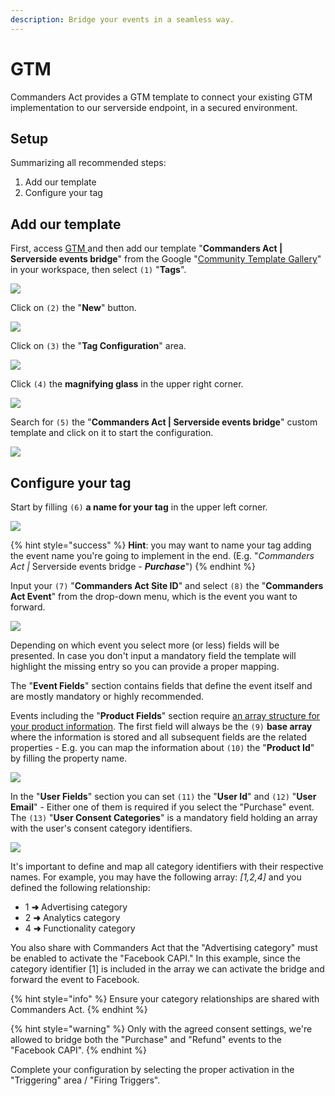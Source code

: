 ```yaml
---
description: Bridge your events in a seamless way.
---
```


# GTM

Commanders Act provides a GTM template to connect your existing GTM implementation to our serverside endpoint, in a secured environment.

## Setup



Summarizing all recommended steps:

1. Add our template
2. Configure your tag

## Add our template



First, access [GTM ](https://tagmanager.google.com)and then add our template "**Commanders Act | Serverside events bridge**" from the Google "[Community Template Gallery](https://tagmanager.google.com/gallery/#/owners/TagCommander/templates/Serverside-events-bridge)" in your workspace, then select `(1)` "**Tags**".

![](../../../../.gitbook/assets/serverside\_events\_bridge1.png)

Click on `(2)` the "**New**" button.

![](../../../../.gitbook/assets/serverside\_events\_bridge2.png)

Click on `(3)` the "**Tag Configuration**" area.

![](../../../../.gitbook/assets/serverside\_events\_bridge3.png)

Click `(4)` the **magnifying glass** in the upper right corner.

![](../../../../.gitbook/assets/serverside\_events\_bridge4.png)

Search for `(5)` the "**Commanders Act | Serverside events bridge**" custom template and click on it to start the configuration.

![](../../../../.gitbook/assets/serverside\_events\_bridge5.png)

## Configure your tag



Start by filling `(6)` **a name for your tag** in the upper left corner.

![](../../../../.gitbook/assets/serverside\_events\_bridge6.png)

{% hint style="success" %}
**Hint**: you may want to name your tag adding the event name you're going to implement in the end. (E.g. "_Commanders Act |_ Serverside events bridge _- **Purchase**_")&#x20;
{% endhint %}

Input your `(7)` "**Commanders Act Site ID**" and select `(8)` the "**Commanders Act Event**" from the drop-down menu, which is the event you want to forward.

![](../../../../.gitbook/assets/serverside\_events\_bridge7.png)

Depending on which event you select more (or less) fields will be presented. In case you don't input a mandatory field the template will highlight the missing entry so you can provide a proper mapping.

The "**Event Fields**" section contains fields that define the event itself and are mostly mandatory or highly recommended. &#x20;

Events including the "**Product Fields**" section require [an array structure for your product information](https://community.commandersact.com/tagcommander/tips-and-tricks/best-practices/common-datalayer-variables#product-arrays). The first field will always be the `(9)` **base array** where the information is stored and all subsequent fields are the related properties - E.g. you can map the information about `(10)` the "**Product Id**" by filling the property name.&#x20;

![](../../../../.gitbook/assets/serverside\_events\_bridge8.png)

In the "**User Fields**" section you can set `(11)` the "**User Id**" and `(12)` "**User Email**" - Either one of them is required if you select the "Purchase" event. The `(13)` "**User Consent Categories**" is a mandatory field holding an array with the user's consent category identifiers.

![](../../../../.gitbook/assets/serverside\_events\_bridge9.png)

It's important to define and map all category identifiers with their respective names. For example, you may have the following array: _\[1,2,4]_ and you defined the following relationship:&#x20;

* 1 **➜** Advertising category
* 2 **➜** Analytics category
* 4 **➜** Functionality category

You also share with Commanders Act that the "Advertising category" must be enabled to activate the "Facebook CAPI." In this example, since the category identifier \[1] is included in the array we can activate the bridge and forward the event to Facebook.

{% hint style="info" %}
Ensure your category relationships are shared with Commanders Act.
{% endhint %}

{% hint style="warning" %}
Only with the agreed consent settings, we're allowed to bridge both the "Purchase" and "Refund" events to the "Facebook CAPI".
{% endhint %}

Complete your configuration by selecting the proper activation in the "Triggering" area / "Firing Triggers".

